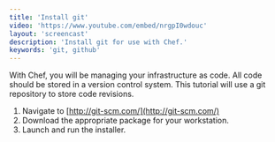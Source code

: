 ```yaml
---
title: 'Install git'
video: 'https://www.youtube.com/embed/nrgpI0wdouc'
layout: 'screencast'
description: 'Install git for use with Chef.'
keywords: 'git, github'
---
```


With Chef, you will be managing your infrastructure as code. All code should be stored in a version control system. This tutorial will use a git repository to store code revisions.

1. Navigate to [http://git-scm.com/](http://git-scm.com/)
1. Download the appropriate package for your workstation.
1. Launch and run the installer.
